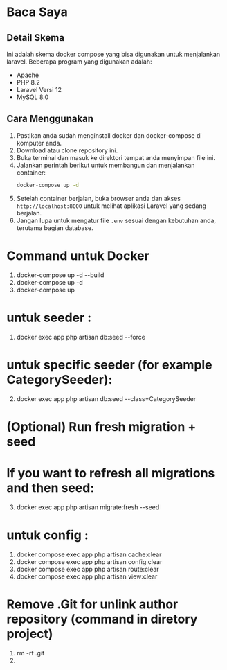 # Baca Saya 
## Detail Skema 
Ini adalah skema docker compose yang bisa digunakan untuk menjalankan laravel. 
Beberapa program yang digunakan adalah:
- Apache
- PHP 8.2
- Laravel Versi 12
- MySQL 8.0

## Cara Menggunakan
1. Pastikan anda sudah menginstall docker dan docker-compose di komputer anda.
2. Download atau clone repository ini.
3. Buka terminal dan masuk ke direktori tempat anda menyimpan file ini.
4. Jalankan perintah berikut untuk membangun dan menjalankan container:
   ```bash
   docker-compose up -d
   ```
5. Setelah container berjalan, buka browser anda dan akses `http://localhost:8000` untuk melihat aplikasi Laravel yang sedang berjalan.
6. Jangan lupa untuk mengatur file `.env` sesuai dengan kebutuhan anda, terutama bagian database.
 
# Command untuk Docker
1. docker-compose up -d --build
2. docker-compose up -d
3. docker-compose up

# untuk seeder :
1. docker exec app php artisan db:seed --force

# untuk specific seeder (for example CategorySeeder):
2. docker exec app php artisan db:seed --class=CategorySeeder

# (Optional) Run fresh migration + seed
# If you want to refresh all migrations and then seed:
3. docker exec app php artisan migrate:fresh --seed

# untuk config :
1. docker compose exec app php artisan cache:clear  
2. docker compose exec app php artisan config:clear  
3. docker compose exec app php artisan route:clear  
4. docker compose exec app php artisan view:clear  

# Remove .Git for unlink author repository (command in diretory project)
1. rm -rf .git
2. 
